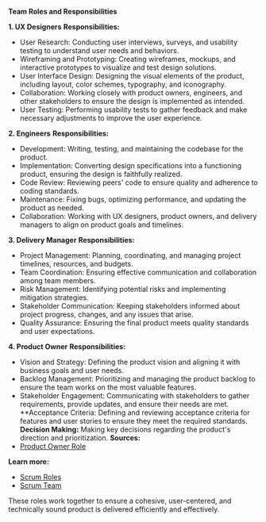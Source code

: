 **Team Roles and Responsibilities**

**1. UX Designers**
**Responsibilities:**
- User Research: Conducting user interviews, surveys, and usability testing to understand user needs and behaviors.
- Wireframing and Prototyping: Creating wireframes, mockups, and interactive prototypes to visualize and test design solutions.
- User Interface Design: Designing the visual elements of the product, including layout, color schemes, typography, and iconography.
- Collaboration: Working closely with product owners, engineers, and other stakeholders to ensure the design is implemented as intended.
- User Testing: Performing usability tests to gather feedback and make necessary adjustments to improve the user experience.


**2. Engineers**
**Responsibilities:**
- Development: Writing, testing, and maintaining the codebase for the product.
- Implementation: Converting design specifications into a functioning product, ensuring the design is faithfully realized.
- Code Review: Reviewing peers' code to ensure quality and adherence to coding standards.
- Maintenance: Fixing bugs, optimizing performance, and updating the product as needed.
- Collaboration: Working with UX designers, product owners, and delivery managers to align on product goals and timelines.


**3. Delivery Manager**
**Responsibilities:**
- Project Management: Planning, coordinating, and managing project timelines, resources, and budgets.
- Team Coordination: Ensuring effective communication and collaboration among team members.
- Risk Management: Identifying potential risks and implementing mitigation strategies.
- Stakeholder Communication: Keeping stakeholders informed about project progress, changes, and any issues that arise.
- Quality Assurance: Ensuring the final product meets quality standards and user expectations.


**4. Product Owner**
**Responsibilities:**
- Vision and Strategy: Defining the product vision and aligning it with business goals and user needs.
- Backlog Management: Prioritizing and managing the product backlog to ensure the team works on the most valuable features.
- Stakeholder Engagement: Communicating with stakeholders to gather requirements, provide updates, and ensure their needs are met.
**Acceptance Criteria: Defining and reviewing acceptance criteria for features and user stories to ensure they meet the required standards.
**Decision Making:** Making key decisions regarding the product's direction and prioritization.
**Sources:**
- [Product Owner Role](https://scaledagileframework.com/product-owner/)


**Learn more:**
- [Scrum Roles](https://www.scrumalliance.org/learn-about-scrum/scrum-elearning-series/scrum-roles)
- [Scrum Team](https://resources.scrumalliance.org/Article/scrum-team) 


These roles work together to ensure a cohesive, user-centered, and technically sound product is delivered efficiently and effectively.
